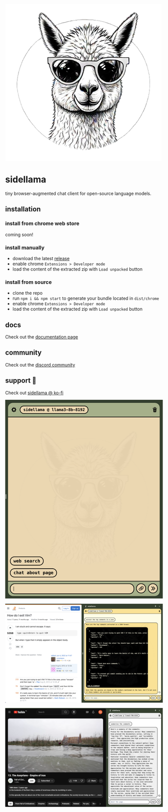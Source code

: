 ![](/public/images/sidellama.png)

# sidellama

tiny browser-augmented chat client for open-source language models.

## installation

### install from chrome web store

coming soon!

### install manually

- download the latest [release](https://github.com/gyopak/sidellama/releases)
- enable chrome `Extensions > Developer mode`
- load the content of the extracted zip with `Load unpacked` button

### install from source

- clone the repo
- run `npm i && npm start` to generate your bundle located in `dist/chrome`
- enable chrome `Extensions > Developer mode`
- load the content of the extracted zip with `Load unpacked` button

## docs

Check out the [documentation page](/DOCS.md)

## community

Check out the [discord community](https://discord.gg/2pFtRgqp)

## support 💚

Check out [sidellama @ ko-fi](https://ko-fi.com/sidellama) 

![](/docs/sidellama_app.png)

![](/docs/vim.png)

![](/docs/yt.png)
